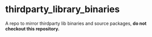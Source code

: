 thirdparty_library_binaries
===========================

A repo to mirror thirdparty lib binaries and source packages, **do not checkout this repository.**

